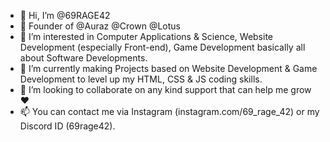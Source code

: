 - 👋 Hi, I’m @69RAGE42
- 👑 Founder of @Auraz @Crown @Lotus
- 👀 I’m interested in Computer Applications & Science, Website Development (especially Front-end), Game Development basically all about Software Developments.
- 🌱 I’m currently making Projects based on Website Development & Game Development to level up my HTML, CSS & JS coding skills.
- 💞️ I’m looking to collaborate on any kind support that can help me grow ♥
- 📫 You can contact me via Instagram (instagram.com/69_rage_42) or my Discord ID (69rage42).
